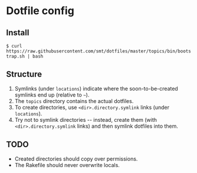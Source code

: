 # Dotfile config

## Install
`$ curl https://raw.githubusercontent.com/smt/dotfiles/master/topics/bin/bootstrap.sh | bash`

## Structure
1. Symlinks (under `locations`) indicate where the soon-to-be-created symlinks
   end up (relative to `~`).
2. The `topics` directory contains the actual dotfiles.
3. To create directories, use `<dir>.directory.symlink` links (under
   `locations`).
4. Try not to symlink directories -- instead, create them (with
   `<dir>.directory.symlink` links) and then symlink dotfiles into them.

## TODO
- Created directories should copy over permissions.
- The Rakefile should never overwrite locals.
